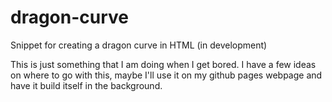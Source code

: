 # dragon-curve
Snippet for creating a dragon curve in HTML (in development)

This is just something that I am doing when I get bored.  I have a few ideas on where to go with this, maybe I'll use it on my github pages webpage and have it build itself in the background.
